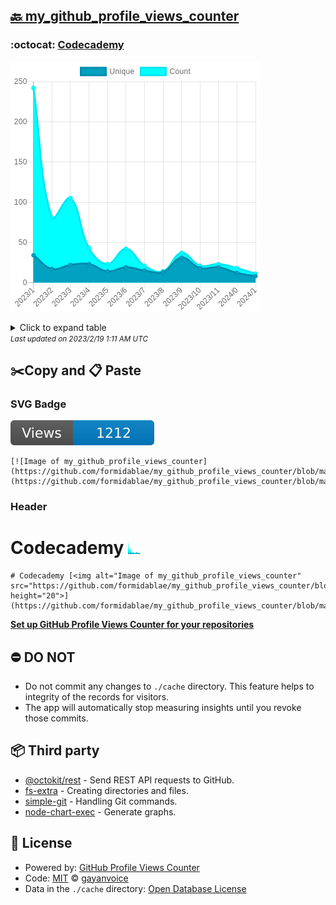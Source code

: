 ## [🔙 my_github_profile_views_counter](https://github.com/formidablae/my_github_profile_views_counter)

### :octocat: [Codecademy](https://github.com/formidablae/Codecademy)
![Image of my_github_profile_views_counter](https://github.com/formidablae/my_github_profile_views_counter/blob/master/graph/420311872/large/year.png)

<details>
	<summary>Click to expand table</summary>
	<h2>:calendar: Year Page Views Table</h2>
<table>
	<tr>
		<th>
			Last Updated
		</th>
		<th>
			Unique
		</th>
		<th>
			Count
		</th>
	</tr>
	<tr>
		<td>
			<code>2023/2/1</code>
		</td>
		<td>
			<code>8</code>
		</td>
		<td>
			<code>11</code>
		</td>
	</tr>
	<tr>
		<td>
			<code>2023/1/1</code>
		</td>
		<td>
			<code>12</code>
		</td>
		<td>
			<code>18</code>
		</td>
	</tr>
	<tr>
		<td>
			<code>2022/12/1</code>
		</td>
		<td>
			<code>19</code>
		</td>
		<td>
			<code>23</code>
		</td>
	</tr>
	<tr>
		<td>
			<code>2022/11/1</code>
		</td>
		<td>
			<code>18</code>
		</td>
		<td>
			<code>21</code>
		</td>
	</tr>
	<tr>
		<td>
			<code>2022/10/1</code>
		</td>
		<td>
			<code>31</code>
		</td>
		<td>
			<code>37</code>
		</td>
	</tr>
	<tr>
		<td>
			<code>2022/9/1</code>
		</td>
		<td>
			<code>13</code>
		</td>
		<td>
			<code>14</code>
		</td>
	</tr>
	<tr>
		<td>
			<code>2022/8/1</code>
		</td>
		<td>
			<code>15</code>
		</td>
		<td>
			<code>21</code>
		</td>
	</tr>
	<tr>
		<td>
			<code>2022/7/1</code>
		</td>
		<td>
			<code>19</code>
		</td>
		<td>
			<code>42</code>
		</td>
	</tr>
	<tr>
		<td>
			<code>2022/6/1</code>
		</td>
		<td>
			<code>14</code>
		</td>
		<td>
			<code>23</code>
		</td>
	</tr>
	<tr>
		<td>
			<code>2022/5/1</code>
		</td>
		<td>
			<code>23</code>
		</td>
		<td>
			<code>43</code>
		</td>
	</tr>
	<tr>
		<td>
			<code>2022/4/1</code>
		</td>
		<td>
			<code>22</code>
		</td>
		<td>
			<code>105</code>
		</td>
	</tr>
	<tr>
		<td>
			<code>2022/3/1</code>
		</td>
		<td>
			<code>17</code>
		</td>
		<td>
			<code>81</code>
		</td>
	</tr>
	<tr>
		<td>
			<code>2022/2/1</code>
		</td>
		<td>
			<code>34</code>
		</td>
		<td>
			<code>242</code>
		</td>
	</tr>
</table>

</details>
<small><i>Last updated on 2023/2/19 1:11 AM UTC</i></small>

## ✂️Copy and 📋 Paste
### SVG Badge
[![Image of my_github_profile_views_counter](https://github.com/formidablae/my_github_profile_views_counter/blob/master/svg/420311872/badge.svg)](https://github.com/formidablae/my_github_profile_views_counter/blob/master/readme/420311872/week.md)
```readme
[![Image of my_github_profile_views_counter](https://github.com/formidablae/my_github_profile_views_counter/blob/master/svg/420311872/badge.svg)](https://github.com/formidablae/my_github_profile_views_counter/blob/master/readme/420311872/week.md)
```
### Header
# Codecademy [<img alt="Image of my_github_profile_views_counter" src="https://github.com/formidablae/my_github_profile_views_counter/blob/master/graph/420311872/small/year.png" height="20">](https://github.com/formidablae/my_github_profile_views_counter/blob/master/readme/420311872/year.md)
```readme
# Codecademy [<img alt="Image of my_github_profile_views_counter" src="https://github.com/formidablae/my_github_profile_views_counter/blob/master/graph/420311872/small/year.png" height="20">](https://github.com/formidablae/my_github_profile_views_counter/blob/master/readme/420311872/year.md)
```
[**Set up GitHub Profile Views Counter for your repositories**](https://github.com/gayanvoice/github-profile-views-counter)
## ⛔ DO NOT
- Do not commit any changes to `./cache` directory. This feature helps to integrity of the records for visitors.
- The app will automatically stop measuring insights until you revoke those commits.
## 📦 Third party

- [@octokit/rest](https://www.npmjs.com/package/@octokit/rest) - Send REST API requests to GitHub.
- [fs-extra](https://www.npmjs.com/package/fs-extra) - Creating directories and files.
- [simple-git](https://www.npmjs.com/package/simple-git) - Handling Git commands.
- [node-chart-exec](https://www.npmjs.com/package/node-chart-exec) - Generate graphs.
## 📄 License
- Powered by: [GitHub Profile Views Counter](https://github.com/gayanvoice/github-profile-views-counter)
- Code: [MIT](./LICENSE) © [gayanvoice](https://github.com/gayanvoice/github-profile-views-counter)
- Data in the `./cache` directory: [Open Database License](https://opendatacommons.org/licenses/odbl/1-0/)